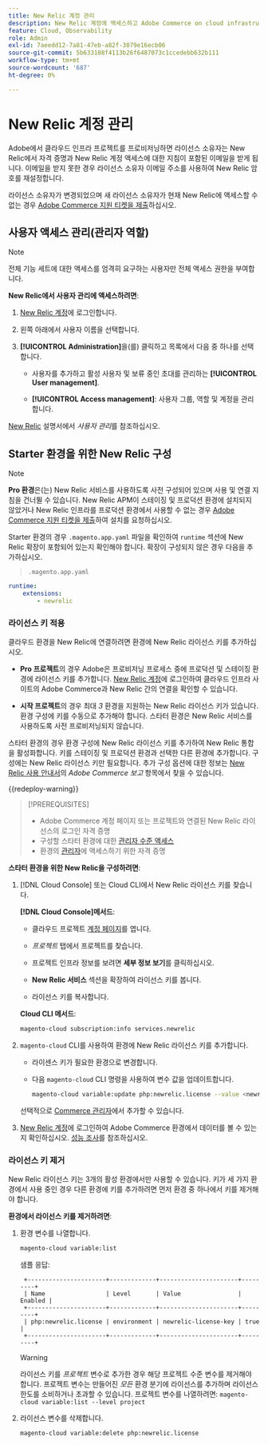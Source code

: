 ```yaml
---
title: New Relic 계정 관리
description: New Relic 계정에 액세스하고 Adobe Commerce on cloud infrastructure 프로젝트에 대한 액세스, 통합 및 도구 사용을 관리하는 방법을 알아봅니다.
feature: Cloud, Observability
role: Admin
exl-id: 7aeedd12-7a81-47eb-a82f-3079e16ecb06
source-git-commit: 5b633108f4113b26f6487073c1ccedebb632b111
workflow-type: tm+mt
source-wordcount: '687'
ht-degree: 0%

---
```


# New Relic 계정 관리

Adobe에서 클라우드 인프라 프로젝트를 프로비저닝하면 라이선스 소유자는 New Relic에서 자격 증명과 New Relic 계정 액세스에 대한 지침이 포함된 이메일을 받게 됩니다. 이메일을 받지 못한 경우 라이선스 소유자 이메일 주소를 사용하여 New Relic 암호를 재설정합니다.

라이선스 소유자가 변경되었으며 새 라이선스 소유자가 현재 New Relic에 액세스할 수 없는 경우 [Adobe Commerce 지원 티켓을 제출](https://experienceleague.adobe.com/docs/commerce-knowledge-base/kb/help-center-guide/magento-help-center-user-guide.html#submit-ticket)하십시오.

## 사용자 액세스 관리(관리자 역할)

>[!NOTE]
>
>전체 기능 세트에 대한 액세스를 엄격히 요구하는 사용자만 전체 액세스 권한을 부여합니다.

**New Relic에서 사용자 관리에 액세스하려면**:

1. [New Relic 계정](https://login.newrelic.com/login)에 로그인합니다.

1. 왼쪽 아래에서 사용자 이름을 선택합니다.

1. **[!UICONTROL Administration]**&#x200B;을(를) 클릭하고 목록에서 다음 중 하나를 선택합니다.

   - 사용자를 추가하고 활성 사용자 및 보류 중인 초대를 관리하는 **[!UICONTROL User management]**.

   - **[!UICONTROL Access management]**: 사용자 그룹, 역할 및 계정을 관리합니다.

[New Relic](https://docs.newrelic.com/docs/accounts/accounts-billing/new-relic-one-user-management/user-management-ui-and-tasks/) 설명서에서 _사용자 관리_&#x200B;를 참조하십시오.

## Starter 환경을 위한 New Relic 구성

>[!NOTE]
>
>**Pro 환경**&#x200B;은(는) New Relic 서비스를 사용하도록 사전 구성되어 있으며 사용 및 연결 지침을 건너뛸 수 있습니다. New Relic APM이 스테이징 및 프로덕션 환경에 설치되지 않았거나 New Relic 인프라를 프로덕션 환경에서 사용할 수 없는 경우 [Adobe Commerce 지원 티켓을 제출](https://experienceleague.adobe.com/docs/commerce-knowledge-base/kb/help-center-guide/magento-help-center-user-guide.html#submit-ticket)하여 설치를 요청하십시오.

Starter 환경의 경우 `.magento.app.yaml` 파일을 확인하여 `runtime` 섹션에 New Relic 확장이 포함되어 있는지 확인해야 합니다. 확장이 구성되지 않은 경우 다음을 추가하십시오.

> `.magento.app.yaml`

```yaml
runtime:
    extensions:
        - newrelic
```

### 라이선스 키 적용

클라우드 환경을 New Relic에 연결하려면 환경에 New Relic 라이선스 키를 추가하십시오.

- **Pro 프로젝트**&#x200B;의 경우 Adobe은 프로비저닝 프로세스 중에 프로덕션 및 스테이징 환경에 라이선스 키를 추가합니다. [New Relic 계정](https://login.newrelic.com/login)에 로그인하여 클라우드 인프라 사이트의 Adobe Commerce과 New Relic 간의 연결을 확인할 수 있습니다.

- **시작 프로젝트**&#x200B;의 경우 최대 _3_ 환경을 지원하는 New Relic 라이선스 키가 있습니다. 환경 구성에 키를 수동으로 추가해야 합니다. 스타터 환경은 New Relic 서비스를 사용하도록 사전 프로비저닝되지 않습니다.

스타터 환경의 경우 환경 구성에 New Relic 라이선스 키를 추가하여 New Relic 통합을 활성화합니다. 키를 스테이징 및 프로덕션 환경과 선택한 다른 환경에 추가합니다. 구성에는 New Relic 라이선스 키만 필요합니다. 추가 구성 옵션에 대한 정보는 [New Relic 사용 안내서](https://experienceleague.adobe.com/docs/commerce-admin/config/general/new-relic-reporting.html)의 _Adobe Commerce 보고_ 항목에서 찾을 수 있습니다.

{{redeploy-warning}}

>[!PREREQUISITES]
>
>- Adobe Commerce 계정 페이지 또는 프로젝트와 연결된 New Relic 라이선스의 로그인 자격 증명
>- 구성할 스타터 환경에 대한 [관리자 수준 액세스](../project/user-access.md)
>- 환경의 [관리자](https://experienceleague.adobe.com/docs/commerce-admin/systems/user-accounts/permissions.html)에 액세스하기 위한 자격 증명

**스타터 환경을 위한 New Relic을 구성하려면**:

1. [!DNL Cloud Console] 또는 Cloud CLI에서 New Relic 라이선스 키를 찾습니다.

   **[!DNL Cloud Console]메서드**:

   - 클라우드 프로젝트 [계정 페이지](https://accounts.magento.cloud/user)를 엽니다.

   - _프로젝트_ 탭에서 프로젝트를 찾습니다.

   - 프로젝트 인프라 정보를 보려면 **세부 정보 보기**&#x200B;를 클릭하십시오.

   - **New Relic 서비스** 섹션을 확장하여 라이선스 키를 봅니다.

   - 라이선스 키를 복사합니다.

   **Cloud CLI 메서드**:

   ```bash
   magento-cloud subscription:info services.newrelic
   ```

1. `magento-cloud` CLI를 사용하여 환경에 New Relic 라이선스 키를 추가합니다.

   - 라이센스 키가 필요한 환경으로 변경합니다.
   - 다음 `magento-cloud` CLI 명령을 사용하여 변수 값을 업데이트합니다.

     ```bash
     magento-cloud variable:update php:newrelic.license --value <newrelic-license-key>
     ```

   선택적으로 [Commerce 관리자](https://experienceleague.adobe.com/docs/commerce-admin/start/reporting/new-relic-reporting.html#step-3%3A-configure-your-store)에서 추가할 수 있습니다.

1. [New Relic 계정](https://login.newrelic.com/login)에 로그인하여 Adobe Commerce 환경에서 데이터를 볼 수 있는지 확인하십시오. [성능 조사](investigate-performance.md)를 참조하십시오.

### 라이선스 키 제거

New Relic 라이선스 키는 3개의 활성 환경에서만 사용할 수 있습니다. 키가 세 가지 환경에서 사용 중인 경우 다른 환경에 키를 추가하려면 먼저 환경 중 하나에서 키를 제거해야 합니다.

**환경에서 라이선스 키를 제거하려면**:

1. 환경 변수를 나열합니다.

   ```bash
   magento-cloud variable:list
   ```

   샘플 응답:

   ```
    +----------------------+-------------+----------------------+---------+
    | Name                 | Level       | Value                | Enabled |
    +----------------------+-------------+----------------------+---------+
    | php:newrelic.license | environment | newrelic-license-key | true    |
    +----------------------+-------------+----------------------+---------+
   ```

   >[!WARNING]
   >
   >라이선스 키를 _프로젝트_ 변수로 추가한 경우 해당 프로젝트 수준 변수를 제거해야 합니다. 프로젝트 변수는 만들어진 _모든_ 환경 분기에 라이선스를 추가하며 라이선스 한도를 소비하거나 초과할 수 있습니다. 프로젝트 변수를 나열하려면: `magento-cloud variable:list --level project`

1. 라이선스 변수를 삭제합니다.

   ```bash
   magento-cloud variable:delete php:newrelic.license
   ```
